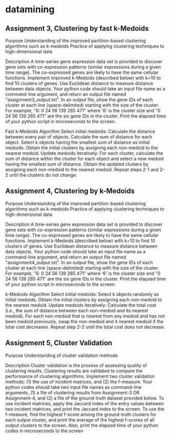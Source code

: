 # datamining

## Assignment 3, Clustering by fast k-Medoids

Purpose
Understanding of the improved partition-based clustering algorithms such as k-medoids
Practice of applying clustering techniques to high-dimensional data

Description
A time-series gene expression data set is provided to discover gene sets with co-expression patterns (similar expressions during a given time range). The co-expressed genes are likely to have the same cellular functions. Implement improved k-Medoids (described below) with k=10 to find 10 clusters of genes. Use Euclidean distance to measure distance between data objects. Your python code should take an input file name as a command-line argument, and return an output file named "assignment3_output.txt". In an output file, show the gene IDs of each cluster at each line (space-delimited) starting with the size of the cluster. For example, "6: 0 24 56 139 285 471" where '6' is the cluster size and "0 24 56 139 285 471" are the six gene IDs in the cluster. Print the elapsed time of your python script in microseconds to the screen.

Fast k-Medoids Algorithm
Select initial medoids:
Calculate the distance between every pair of objects.
Calculate the sum of distance for each object.
Select k objects having the smallest sum of distance as initial medoids.
Obtain the initial clusters by assigning each non-medoid to the nearest medoid.
Update medoids iteratively:
For each cluster, calculate the sum of distance within the cluster for each object and select a new medoid having the smallest sum of distance.
Obtain the updated clusters by assigning each non-medoid to the nearest medoid.
Repeat steps 2-1 and 2-2 until the clusters do not change.
## Assignment 4, Clustering by k-Medoids

Purpose
Understanding of the improved partition-based clustering algorithms such as k-medoids
Practice of applying clustering techniques to high-dimensional data

Description
A time-series gene expression data set is provided to discover gene sets with co-expression patterns (similar expressions during a given time range). The co-expressed genes are likely to have the same cellular functions. Implement k-Medoids (described below) with k=10 to find 10 clusters of genes. Use Euclidean distance to measure distance between data objects. Your python code should take an input file name as a command-line argument, and return an output file named "assignment4_output.txt". In an output file, show the gene IDs of each cluster at each line (space-delimited) starting with the size of the cluster. For example, "6: 0 24 56 139 285 471" where '6' is the cluster size and "0 24 56 139 285 471" are the six gene IDs in the cluster. Print the elapsed time of your python script in microseconds to the screen.

k-Medoids Algorithm
Select initial medoids:
Select k objects randomly as initial medoids.
Obtain the initial clusters by assigning each non-medoid to the nearest medoid.
Update medoids iteratively:
Calculate the total cost (i.e., the sum of distance between each non-medoid and its nearest medoid).
For each non-medoid that is nearest from any medoid and has not been medoid previously, swap the non-medoid and it nearest medoid if the total cost decreases.
Repeat step 2-2 until the total cost does not decrease.
## Assignment 5, Cluster Validation
 

Purpose
Understanding of cluster validation methods

Description
Cluster validation is the process of assessing quality of clustering results. Clustering results are validated to compare the performance of clustering algorithms. Implement two cluster validation methods: (1) the use of incident matrices, and (2) the f-measure. Your python codes should take two input file names as command-line arguments, (1) a file of clustering results from Assignment-3 OR Assignment-4, and (2) a file of the ground-truth dataset provided below. To use incident matrices, apply the Jaccard index of the entry values between two incident matrices, and print the Jaccard index to the screen. To use the f-measure, find the highest f-score among the ground-truth clusters for each output cluster, and print the average of the highest f-scores of all output clusters to the screen. Also, print the elapsed time of your python codes in microseconds to the screen

